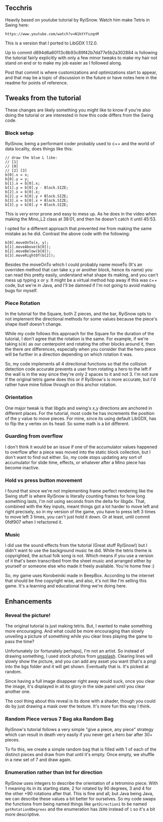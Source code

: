 ## Tecchris

Heavily based on youtube tutorial by RyiSnow. 
Watch him make Tetris in Swing here:

    https://www.youtube.com/watch?v=N1ktYfszqnM

This is a version that I ported to LibGDX 1.12.0.

Up to commit d894d6a60113c8b93c89f42b7dd77e5b2a302884 is following
the tutorial fairly explicitly with only a few minor tweaks to make
my hair not stand on end or to make my job easier as I followed along.

Post that commit is where customizations and optimizations start to
appear, and that may be a topic of discussion in the future or have
notes here in the readme for points of reference.

## Tweaks from the tutorial

These changes are likely something you might like to know if
you're also doing the tutorial or are interested in how this
code differs from the Swing code.

### Block setup

RyiSnow, being a performant coder probably used to c++ and the world
of data locality, does things like this:

    // draw the blue L like:
    // [1]
    // [0]
    // [2] [3]
    b[0].x = x;
    b[0].y = y;
    b[1].x = b[0].x;
    b[1].y = b[0].y - Block.SIZE;
    b[2].x = b[0].x;
    b[2].y = b[0].y + Block.SIZE;
    b[3].x = b[0].x + Block.SIZE;
    b[3].y = b[0].y + Block.SIZE;

This is _very_ error prone and easy to mess up. As he does in the video
when making the Mino_L2 class at 38:01, and then he doesn't catch it 
until 45:53. 
    
I opted for a different approach that prevented me from making the same 
mistake as he did. Contrast the above code with the following:

    b[0].moveOnTo(x, y);
    b[1].moveAbove(b[0]);
    b[2].moveBelow(b[0]);
    b[3].moveRightOf(b[2]);

Besides the moveOnTo which I could probably name moveTo (It's an 
overriden method that can take x,y or another block, hence its name) you can
read this pretty easily, understand what shape its making, and you can't
mess up typing x or y. It might be a virtual method hop away if this was 
c++ code, but we're in Java, and I'll be damned if I'm not going to avoid
making bugs for myself.

### Piece Rotation

In the tutorial for the Square, both Z pieces, and the bar, RyiSnow opts
to not implement the directional methods for some values because the piece's
shape itself doesn't change. 

While my code follows this approach for the Square for the duration of the
tutorial, I don't agree that the rotation is the same. For example, if we're
taking `b[0]` as our centerpoint and rotating the other blocks around it,
then the there _are_ differences, especially when you consider that the hero
piece will be further in a direction depending on which rotation it was.

So, my code implements all 4 directional functions so that the collision
detection code accurate prevents a user from rotating a hero to the left if
the wall is in the way since they're only 2 spaces to it and not 3. I'm not
sure if the original tetris game does this or if RyiSnow's is more accurate,
but I'd rather have mine follow through on this anchor rotation.

### Orientation

One major tweak is that libgdx and swing's x,y directions are anchored in
different places. For the tutorial, most code he has increments the position
of the y value to move pieces. For mine, since its using default LibGDX, 
has to flip the y vertex on its head. So some math is a bit different.

### Guarding from overflow

I don't think it would be an issue if one of the accumulator values
happened to overflow after a piece was moved into the static block
collection, but I don't want to find out either. So, my code stops
updating any sort of accumulator for slide time, effects, or whatever
after a Mino piece has become inactive.

### Hold vs press button movement

I found that since we're not implementing frame perfect rendering
like the Swing stuff is where RyiSnow is literally counting frames
for how long something lasts, I'm not using seconds from the delta
for libgdx. That, combined with the Key inputs, meant things got
a lot harder to move left and right precisely, so in my version of the
game, you have to press left 3 times to move left 3 times, you can't
just hold it down. Or at least, until commit 0fdf907 when I refactored it.

### Music

I did use the sound effects from the tutorial (Great stuff RyiSnow!)
but I didn't want to use the background music he did. While the tetris
theme is copyrighted, the actual folk song is not. Which means if you
use a version of it that's been transcribed from the sheet music and 
arranged either by yourself or someone else who made it freely available.
You're home free :) 

So, my game uses Korobeiniki made in BeepBox. According to the internet
that should be fine copyright wise, and also, it's not like I'm selling
this game. It's a learning and educational thing we're doing here.

## Enhancements

### Reveal the picture!

The original tutorial is just making tetris. But, I wanted to
make something more encouraging. And what could be more
encouraging than slowly unveiling a picture of something 
while you clear lines playing the game to pass the time?

Unfortunately (or fortunately perhaps), I'm not an artist.
So instead of drawing something, I used stock photos from
[unsplash](https://unsplash.com/). Clearing lines will
slowly show the picture, and you can add any asset you want
(that's a png) into the bgs folder and it will get shown.
Eventually that is. It's picked at random.

Since having a full image disappear right away would suck, 
once you clear the image, it's displayed in all its glory
in the side panel until you clear another one.

The cool thing about this reveal is its done with a shader,
though you could do by just drawing a mask over the texture.
It's more fun this way I think.

### Random Piece versus 7 Bag aka Random Bag

RyiSnow's tutorial follows a very simple "give a piece, any piece"
strategy which can result in death very easily if you never get
a hero bar after 30+ pieces. 

To fix this, we create a simple random bag that is filled with 1 of
each of the distinct pieces and draw from that until it's empty. Once
empty, we shuffle in a new set of 7 and draw again. 

### Enumeration rather than Int for direction

RyiSnow uses integers to describe the orientation of a tetromino piece.
With 1 meaning its in its starting state, 2 for rotated by 90 degrees,
3 and 4 for the other +90 rotations after that. This is fine and all, but
Java being Java, we can describe these values a bit better for ourselves.
So my code swaps the functions from being named things like `getDirection1`
to be named `getRotation0Degrees` and the enumeration has `ZERO` instead of `1`
so it's a bit more descriptive.
